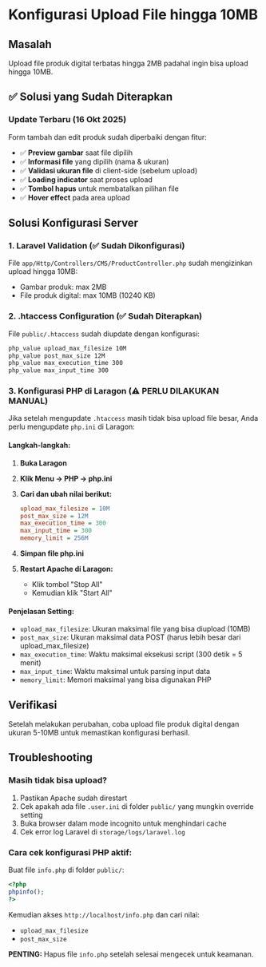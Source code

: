 # Konfigurasi Upload File hingga 10MB

## Masalah
Upload file produk digital terbatas hingga 2MB padahal ingin bisa upload hingga 10MB.

## ✅ Solusi yang Sudah Diterapkan

### Update Terbaru (16 Okt 2025)
Form tambah dan edit produk sudah diperbaiki dengan fitur:
- ✅ **Preview gambar** saat file dipilih
- ✅ **Informasi file** yang dipilih (nama & ukuran)
- ✅ **Validasi ukuran file** di client-side (sebelum upload)
- ✅ **Loading indicator** saat proses upload
- ✅ **Tombol hapus** untuk membatalkan pilihan file
- ✅ **Hover effect** pada area upload

## Solusi Konfigurasi Server

### 1. Laravel Validation (✅ Sudah Dikonfigurasi)
File `app/Http/Controllers/CMS/ProductController.php` sudah mengizinkan upload hingga 10MB:
- Gambar produk: max 2MB
- File produk digital: max 10MB (10240 KB)

### 2. .htaccess Configuration (✅ Sudah Diterapkan)
File `public/.htaccess` sudah diupdate dengan konfigurasi:
```apache
php_value upload_max_filesize 10M
php_value post_max_size 12M
php_value max_execution_time 300
php_value max_input_time 300
```

### 3. Konfigurasi PHP di Laragon (⚠️ PERLU DILAKUKAN MANUAL)

Jika setelah mengupdate `.htaccess` masih tidak bisa upload file besar, Anda perlu mengupdate `php.ini` di Laragon:

#### Langkah-langkah:

1. **Buka Laragon**
2. **Klik Menu → PHP → php.ini**
3. **Cari dan ubah nilai berikut:**
   ```ini
   upload_max_filesize = 10M
   post_max_size = 12M
   max_execution_time = 300
   max_input_time = 300
   memory_limit = 256M
   ```

4. **Simpan file php.ini**
5. **Restart Apache di Laragon:**
   - Klik tombol "Stop All"
   - Kemudian klik "Start All"

#### Penjelasan Setting:
- `upload_max_filesize`: Ukuran maksimal file yang bisa diupload (10MB)
- `post_max_size`: Ukuran maksimal data POST (harus lebih besar dari upload_max_filesize)
- `max_execution_time`: Waktu maksimal eksekusi script (300 detik = 5 menit)
- `max_input_time`: Waktu maksimal untuk parsing input data
- `memory_limit`: Memori maksimal yang bisa digunakan PHP

## Verifikasi

Setelah melakukan perubahan, coba upload file produk digital dengan ukuran 5-10MB untuk memastikan konfigurasi berhasil.

## Troubleshooting

### Masih tidak bisa upload?
1. Pastikan Apache sudah direstart
2. Cek apakah ada file `.user.ini` di folder `public/` yang mungkin override setting
3. Buka browser dalam mode incognito untuk menghindari cache
4. Cek error log Laravel di `storage/logs/laravel.log`

### Cara cek konfigurasi PHP aktif:
Buat file `info.php` di folder `public/`:
```php
<?php
phpinfo();
?>
```

Kemudian akses `http://localhost/info.php` dan cari nilai:
- `upload_max_filesize`
- `post_max_size`

**PENTING:** Hapus file `info.php` setelah selesai mengecek untuk keamanan.
